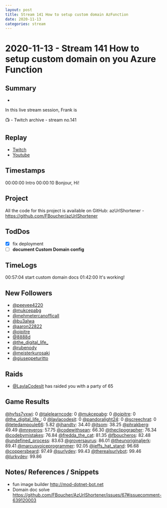```yaml
---
layout: post
title: Stream 141 How to setup custom domain AzFunction
date: 2020-11-13
categories: stream
---
```



# 2020-11-13 - Stream 141 How to setup custom domain on you Azure Function

## Summary
-

In this live stream session, Frank is 

📺 - Twitch archive - stream no.141

## Replay


- [Twitch](https://www.twitch.tv/fboucheros)
- [Youtube](https://youtu.be/4MMd5F3BjAY)


## Timestamps


00:00:00 Intro
00:00:10 Bonjour, Hi!


## Project

All the code for this project is available on GitHub: azUrlShortener - https://github.com/FBoucher/azUrlShortener

## TodDos

- [X] fix deployment
- [ ] **document Custom Domain config**

## TimeLogs

00:57:04 start custom domain docs
01:42:00 It's working!

## New Followers

- [@peevee4220](https://www.twitch.tv/peevee4220)
- [@mukcepabg](https://www.twitch.tv/mukcepabg)
- [@mehmetercanofficall](https://www.twitch.tv/mehmetercanofficall)
- [@bu3alwa](https://www.twitch.tv/bu3alwa)
- [@aaron22822](https://www.twitch.tv/aaron22822)
- [@ojpitre](https://www.twitch.tv/ojpitre)
- [@8888d](https://www.twitch.tv/8888d)
- [@the_digital_life_](https://www.twitch.tv/the_digital_life_)
- [@rubenody](https://www.twitch.tv/rubenody)
- [@meisterkurosaki](https://www.twitch.tv/meisterkurosaki)
- [@giuseppeturitto](https://www.twitch.tv/giuseppeturitto)

## Raids

- [@LaylaCodesIt](https://www.twitch.tv/LaylaCodesIt) has raided you with a party of 65

## Game Results

[@hyfss7vxwj](https://www.twitch.tv/hyfss7vxwj): 0
[@talelearncode](https://www.twitch.tv/talelearncode): 0
[@mukcepabg](https://www.twitch.tv/mukcepabg): 0
[@ojpitre](https://www.twitch.tv/ojpitre): 0
[@the_digital_life_](https://www.twitch.tv/the_digital_life_): 0
[@laylacodesit](https://www.twitch.tv/laylacodesit): 0
[@pandoralight24](https://www.twitch.tv/pandoralight24): 0
[@screechrat](https://www.twitch.tv/screechrat): 0
[@tetedampoule66](https://www.twitch.tv/tetedampoule66): 5.82
[@jhandtv](https://www.twitch.tv/jhandtv): 34.40
[@jtsom](https://www.twitch.tv/jtsom): 38.25
[@phrakberg](https://www.twitch.tv/phrakberg): 49.49
[@mreyeros](https://www.twitch.tv/mreyeros): 57.75
[@codewithsean](https://www.twitch.tv/codewithsean): 66.30
[@theclipographer](https://www.twitch.tv/theclipographer): 76.34
[@codebymistakes](https://www.twitch.tv/codebymistakes): 76.84
[@fredda_the_cat](https://www.twitch.tv/fredda_the_cat): 81.35
[@fboucheros](https://www.twitch.tv/fboucheros): 82.48
[@undefined_process](https://www.twitch.tv/undefined_process): 83.63
[@groversaurus](https://www.twitch.tv/groversaurus): 86.01
[@theunoriginaljerk](https://www.twitch.tv/theunoriginaljerk): 89.41
[@marcusvoiceprogrammer](https://www.twitch.tv/marcusvoiceprogrammer): 92.05
[@jeffs_hat_stand](https://www.twitch.tv/jeffs_hat_stand): 96.68
[@coppersbeard](https://www.twitch.tv/coppersbeard): 97.49
[@surlydev](https://www.twitch.tv/surlydev): 99.43
[@therealsurlybot](https://www.twitch.tv/therealsurlybot): 99.46
[@lurkydev](https://www.twitch.tv/lurkydev): 99.86

## Notes/ References / Snippets

- fun image builder http://mod-dotnet-bot.net
- Domain doc solve https://github.com/FBoucher/AzUrlShortener/issues/67#issuecomment-639120003
